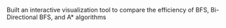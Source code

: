 Built an interactive visualization tool to compare the efficiency of BFS, Bi-Directional BFS, and A* algorithms 

